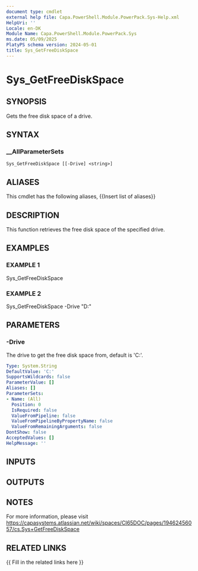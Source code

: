 ```yaml
---
document type: cmdlet
external help file: Capa.PowerShell.Module.PowerPack.Sys-Help.xml
HelpUri: ''
Locale: en-DK
Module Name: Capa.PowerShell.Module.PowerPack.Sys
ms.date: 05/09/2025
PlatyPS schema version: 2024-05-01
title: Sys_GetFreeDiskSpace
---
```


# Sys_GetFreeDiskSpace

## SYNOPSIS

Gets the free disk space of a drive.

## SYNTAX

### __AllParameterSets

```
Sys_GetFreeDiskSpace [[-Drive] <string>]
```

## ALIASES

This cmdlet has the following aliases,
  {{Insert list of aliases}}

## DESCRIPTION

This function retrieves the free disk space of the specified drive.

## EXAMPLES

### EXAMPLE 1

Sys_GetFreeDiskSpace

### EXAMPLE 2

Sys_GetFreeDiskSpace -Drive "D:"

## PARAMETERS

### -Drive

The drive to get the free disk space from, default is 'C:'.

```yaml
Type: System.String
DefaultValue: 'C:'
SupportsWildcards: false
ParameterValue: []
Aliases: []
ParameterSets:
- Name: (All)
  Position: 0
  IsRequired: false
  ValueFromPipeline: false
  ValueFromPipelineByPropertyName: false
  ValueFromRemainingArguments: false
DontShow: false
AcceptedValues: []
HelpMessage: ''
```

## INPUTS

## OUTPUTS

## NOTES

For more information, please visit https://capasystems.atlassian.net/wiki/spaces/CI65DOC/pages/19462456057/cs.Sys+GetFreeDiskSpace


## RELATED LINKS

{{ Fill in the related links here }}

